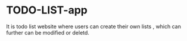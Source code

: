 # TODO-LIST-app
It is todo list website where users can create their own lists , which can further can be modified or deletd.
